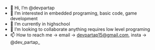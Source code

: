- 👋 Hi, I’m @devpartap
- 👀 I’m interested in embedded programing, basic code, game development
- 🌱 I’m currently in highschool
- 💞️ I’m looking to collaborate anything requires low level programing
- 📫 How to reach me -> email -> devpartap15@gmail.com, insta -> @dev_partap_

<!---
devpartap/devpartap is a ✨ special ✨ repository because its `README.md` (this file) appears on your GitHub profile.
You can click the Preview link to take a look at your changes.
--->
